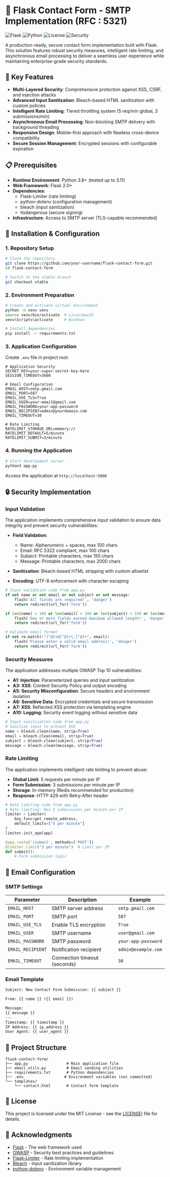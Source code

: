 

# 🚀 Flask Contact Form - SMTP Implementation (RFC : 5321)

![Flask](https://img.shields.io/badge/Flask-2.0+-blue.svg)
![Python](https://img.shields.io/badge/Python-3.8+-green.svg)
![License](https://img.shields.io/badge/License-MIT-yellow.svg)
![Security](https://img.shields.io/badge/Security-High-brightgreen.svg)

A production-ready, secure contact form implementation built with Flask. This solution features robust security measures, intelligent rate limiting, and asynchronous email processing to deliver a seamless user experience while maintaining enterprise-grade security standards.

## 🌟 Key Features

- **Multi-Layered Security**: Comprehensive protection against XSS, CSRF, and injection attacks
- **Advanced Input Sanitization**: Bleach-based HTML sanitization with custom policies
- **Intelligent Rate Limiting**: Tiered throttling system (5 req/min global, 3 submissions/min)
- **Asynchronous Email Processing**: Non-blocking SMTP delivery with background threading
- **Responsive Design**: Mobile-first approach with flawless cross-device compatibility
- **Secure Session Management**: Encrypted sessions with configurable expiration

## 📋 Prerequisites

- **Runtime Environment**: Python 3.8+ (tested up to 3.11)
- **Web Framework**: Flask 2.0+
- **Dependencies**:
  - Flask-Limiter (rate limiting)
  - python-dotenv (configuration management)
  - bleach (input sanitization)
  - itsdangerous (secure signing)
- **Infrastructure**: Access to SMTP server (TLS-capable recommended)

## 🚀 Installation & Configuration

### 1. Repository Setup

```bash
# Clone the repository
git clone https://github.com/your-username/flask-contact-form.git
cd flask-contact-form

# Switch to the stable branch
git checkout stable
```

### 2. Environment Preparation

```bash
# Create and activate virtual environment
python -m venv venv
source venv/bin/activate  # Linux/macOS
venv\Scripts\activate     # Windows

# Install dependencies
pip install -r requirements.txt
```

### 3. Application Configuration

Create `.env` file in project root:

```env
# Application Security
SECRET_KEY=your-super-secret-key-here
SESSION_TIMEOUT=3600

# Email Configuration
EMAIL_HOST=smtp.gmail.com
EMAIL_PORT=587
EMAIL_USE_TLS=True
EMAIL_USER=your-email@gmail.com
EMAIL_PASSWORD=your-app-password
EMAIL_RECIPIENT=admin@yourdomain.com
EMAIL_TIMEOUT=30

# Rate Limiting
RATELIMIT_STORAGE_URL=memory://
RATELIMIT_DEFAULT=5/minute
RATELIMIT_SUBMIT=3/minute
```

### 4. Running the Application

```bash
# Start development server
python3 app.py
```

Access the application at `http://localhost:5000`

## 🔒 Security Implementation

### Input Validation

The application implements comprehensive input validation to ensure data integrity and prevent security vulnerabilities:

- **Field Validation**:
  - Name: Alphanumeric + spaces, max 100 chars
  - Email: RFC 5322 compliant, max 100 chars
  - Subject: Printable characters, max 150 chars
  - Message: Printable characters, max 2000 chars

- **Sanitization**: Bleach-based HTML stripping with custom allowlist
- **Encoding**: UTF-8 enforcement with character escaping

```python
# Input validation code from app.py
if not name or not email or not subject or not message:
    flash('All fields are required!', 'danger')
    return redirect(url_for('form'))

if len(name) > 100 or len(email) > 100 or len(subject) > 150 or len(message) > 2000:
    flash('One or more fields exceed maximum allowed length!', 'danger')
    return redirect(url_for('form'))

# Validate email format
if not re.match(r"[^@]+@[^@]+\.[^@]+", email):
    flash('Please enter a valid email address!', 'danger')
    return redirect(url_for('form'))
```

### Security Measures

The application addresses multiple OWASP Top 10 vulnerabilities:

- **A1: Injection**: Parameterized queries and input sanitization
- **A3: XSS**: Content Security Policy and output encoding
- **A5: Security Misconfiguration**: Secure headers and environment isolation
- **A6: Sensitive Data**: Encrypted credentials and secure transmission
- **A7: XSS**: Reflected XSS protection via templating engine
- **A10: Logging**: Security event logging without sensitive data

```python
# Input sanitization code from app.py
# Sanitize input to prevent XSS
name = bleach.clean(name, strip=True)
email = bleach.clean(email, strip=True)
subject = bleach.clean(subject, strip=True)
message = bleach.clean(message, strip=True)
```

### Rate Limiting

The application implements intelligent rate limiting to prevent abuse:

- **Global Limit**: 5 requests per minute per IP
- **Form Submission**: 3 submissions per minute per IP
- **Storage**: In-memory (Redis recommended for production)
- **Response**: HTTP 429 with Retry-After header

```python
# Rate limiting code from app.py
# Rate limiting: Max 5 submissions per minute per IP
limiter = Limiter(
    key_func=get_remote_address,
    default_limits=["5 per minute"]
)
limiter.init_app(app)

@app.route('/submit', methods=['POST'])
@limiter.limit("3 per minute")  # Limit per IP
def submit():
    # Form submission logic
```

## 📧 Email Configuration

### SMTP Settings

| Parameter | Description | Example |
|-----------|-------------|---------|
| `EMAIL_HOST` | SMTP server address | `smtp.gmail.com` |
| `EMAIL_PORT` | SMTP port | `587` |
| `EMAIL_USE_TLS` | Enable TLS encryption | `True` |
| `EMAIL_USER` | SMTP username | `user@gmail.com` |
| `EMAIL_PASSWORD` | SMTP password | `your-app-password` |
| `EMAIL_RECIPIENT` | Notification recipient | `admin@example.com` |
| `EMAIL_TIMEOUT` | Connection timeout (seconds) | `30` |

### Email Template
```html
Subject: New Contact Form Submission: {{ subject }}

From: {{ name }} ({{ email }})

Message:
{{ message }}
---
Timestamp: {{ timestamp }}
IP Address: {{ ip_address }}
User Agent: {{ user_agent }}
```

## 📁 Project Structure

```
flask-contact-form/
├── app.py                 # Main application file
├── email_utils.py         # Email sending utilities
├── requirements.txt       # Python dependencies
├── .env                  # Environment variables (not committed)
└── templates/
    └── contact.html       # Contact form template
```

## 📄 License

This project is licensed under the MIT License - see the [LICENSE](https://github.com/iAryanbajaj/flask-contact-form-smtp/blob/main/%20LICENSE)) file for details.

## 🙏 Acknowledgments

- [Flask](https://flask.palletsprojects.com/) - The web framework used
- [OWASP](https://owasp.org/) - Security best practices and guidelines
- [Flask-Limiter](https://flask-limiter.readthedocs.io/) - Rate limiting implementation
- [Bleach](https://bleach.readthedocs.io/) - Input sanitization library
- [python-dotenv](https://github.com/theskumar/python-dotenv) - Environment variable management
